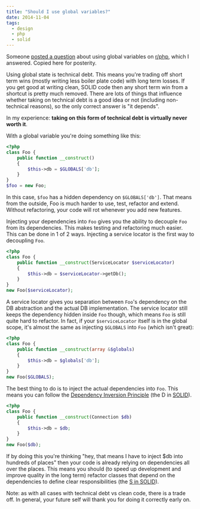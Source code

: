 ```yaml
---
title: "Should I use global variables?"
date: 2014-11-04
tags:
  - design
  - php
  - solid
---
```


Someone [posted a question](http://www.reddit.com/r/PHP/comments/2lct7y/question_do_you_use_globals_or_not/) about using global variables on [r/php](http://www.reddit.com/r/PHP), which I answered. Copied here for posterity.

Using global state is technical debt. This means you're trading off short term wins (mostly writing less boiler plate code) with long term losses. If you get good at writing clean, SOLID code then any short term win from a shortcut is pretty much removed. There are lots of things that influence whether taking on technical debt is a good idea or not (including non-technical reasons), so the only correct answer is "it depends". 

In my experience: **taking on this form of technical debt is virtually never worth it**.

With a global variable you're doing something like this:

```php
<?php
class Foo {
    public function __construct()
    {
        $this->db = $GLOBALS['db'];
    }
}
$foo = new Foo;
```


In this case, `$foo` has a hidden dependency on `$GLOBALS['db']`. That means from the outside, Foo is much harder to use, test, refactor and extend. Without refactoring, your code will rot whenever you add new features.

Injecting your dependencies into `Foo` gives you the ability to decouple `Foo` from its dependencies. This makes testing and refactoring much easier. This can be done in 1 of 2 ways. Injecting a service locator is the first way to decoupling `Foo`.

```php
<?php
class Foo {
    public function __construct(ServiceLocator $serviceLocator)
    {
        $this->db = $serviceLocator->getDb();
    }
}
new Foo($serviceLocator);
```


A service locator gives you separation between `Foo`'s dependency on the DB abstraction and the actual DB implementation. The service locator still keeps the dependency hidden inside `Foo` though, which means `Foo` is still quite hard to refactor. In fact, if your `$serviceLocator` itself is in the global scope, it's almost the same as injecting `$GLOBALS` into `Foo` (which isn't great):

```php
<?php
class Foo {
    public function __construct(array &$globals)
    {
        $this->db = $globals['db'];
    }
}
new Foo($GLOBALS);
```


The best thing to do is to inject the actual dependencies into `Foo`. This means you can follow the [Dependency Inversion Principle](http://en.wikipedia.org/wiki/Dependency_inversion_principle) (the D in [SOLID](http://en.wikipedia.org/wiki/SOLID_%28object-oriented_design%29)).

```php
<?php
class Foo {
    public function __construct(Connection $db)
    {
        $this->db = $db;
    }
}
new Foo($db);
```


If by doing this you're thinking "hey, that means I have to inject $db into hundreds of places" then your code is already relying on dependencies all over the places. This means you should (to speed up development and improve quality in the long term) refactor classes that depend on the dependencies to define clear responsibilities (the [S in SOLID](http://en.wikipedia.org/wiki/Single_responsibility_principle)).

Note: as with all cases with technical debt vs clean code, there is a trade off. In general, your future self will thank you for doing it correctly early on.
